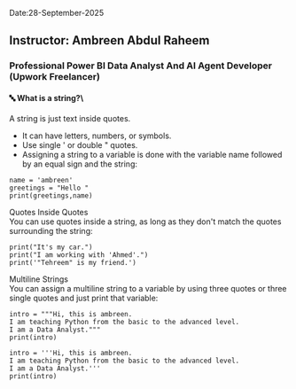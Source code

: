 Date:28-September-2025

## Instructor: Ambreen Abdul Raheem
### Professional Power BI Data Analyst And AI Agent Developer (Upwork Freelancer)

#### 🔤 What is a string?\
A string is just text inside quotes.
- It can have letters, numbers, or symbols.
- Use single ' or double " quotes.
- Assigning a string to a variable is done with the variable name followed by an equal sign and the string:
```
name = 'ambreen'
greetings = "Hello "
print(greetings,name)
```
Quotes Inside Quotes\
You can use quotes inside a string, as long as they don't match the quotes surrounding the string:
```
print("It's my car.")
print("I am working with 'Ahmed'.")
print('"Tehreem" is my friend.')
```
Multiline Strings\
You can assign a multiline string to a variable by using three quotes or three single quotes and just print that variable:
```
intro = """Hi, this is ambreen.
I am teaching Python from the basic to the advanced level.
I am a Data Analyst."""
print(intro)
```
```
intro = '''Hi, this is ambreen.
I am teaching Python from the basic to the advanced level.
I am a Data Analyst.'''
print(intro)
```






